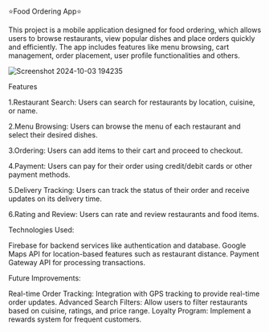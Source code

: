 ⭐Food Ordering App⭐


This project is a mobile application designed for food ordering, which allows users to browse restaurants, view popular dishes and place orders quickly and efficiently.
The app includes features like menu browsing, cart management, order placement, user profile functionalities and others.



![Screenshot 2024-10-03 194235](https://github.com/user-attachments/assets/7c1c9850-264a-43f6-b184-88ac06f91bc9)


Features

1.Restaurant Search: Users can search for restaurants by location, cuisine, or name.

2.Menu Browsing: Users can browse the menu of each restaurant and select their desired dishes.

3.Ordering: Users can add items to their cart and proceed to checkout.

4.Payment: Users can pay for their order using credit/debit cards or other payment methods.

5.Delivery Tracking: Users can track the status of their order and receive updates on its delivery time.

6.Rating and Review: Users can rate and review restaurants and food items.




Technologies Used:

Firebase for backend services like authentication and database.
Google Maps API for location-based features such as restaurant distance.
Payment Gateway API for processing transactions.

Future Improvements:

Real-time Order Tracking: Integration with GPS tracking to provide real-time order updates.
Advanced Search Filters: Allow users to filter restaurants based on cuisine, ratings, and price range.
Loyalty Program: Implement a rewards system for frequent customers.
